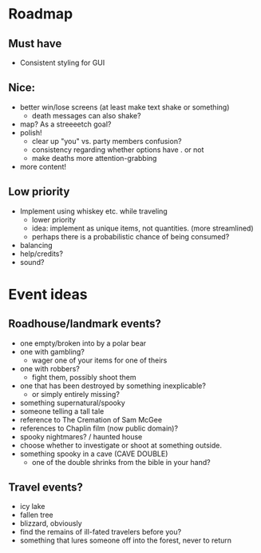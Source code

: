 
# Roadmap

## Must have
- Consistent styling for GUI

## Nice:
- better win/lose screens (at least make text shake or something)
    - death messages can also shake?
- map? As a streeeetch goal?
- polish!
    - clear up "you" vs. party members confusion?
    - consistency regarding whether options have . or not
    - make deaths more attention-grabbing
- more content!

## Low priority
- Implement using whiskey etc. while traveling
    - lower priority
    - idea: implement as unique items, not quantities. (more streamlined)
    - perhaps there is a probabilistic chance of being consumed?
- balancing
- help/credits?
- sound?


# Event ideas

## Roadhouse/landmark events?
 - one empty/broken into by a polar bear
 - one with gambling?
    - wager one of your items for one of theirs
 - one with robbers?
    - fight them, possibly shoot them
 - one that has been destroyed by something inexplicable?
    - or simply entirely missing?
 - something supernatural/spooky
 - someone telling a tall tale
 - reference to The Cremation of Sam McGee
 - references to Chaplin film (now public domain)?
 - spooky nightmares? / haunted house
 - choose whether to investigate or shoot at something outside.
 - something spooky in a cave (CAVE DOUBLE)
    - one of the double shrinks from the bible in your hand?

## Travel events?
 - icy lake
 - fallen tree
 - blizzard, obviously
 - find the remains of ill-fated travelers before you?
 - something that lures someone off into the forest, never to return

